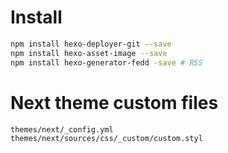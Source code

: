 # Install

```sh
npm install hexo-deployer-git --save
npm install hexo-asset-image --save
npm install hexo-generator-fedd -save # RSS
```

# Next theme custom files

```text
themes/next/_config.yml
themes/next/sources/css/_custom/custom.styl
```